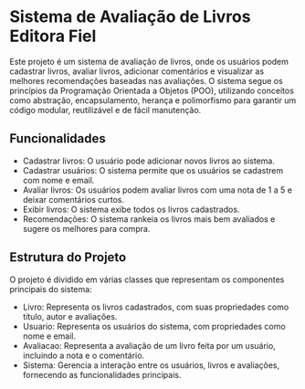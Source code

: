 # Sistema de Avaliação de Livros Editora Fiel

Este projeto é um sistema de avaliação de livros, onde os usuários podem cadastrar livros, avaliar livros, adicionar comentários e visualizar as melhores recomendações baseadas nas avaliações. O sistema segue os princípios da Programação Orientada a Objetos (POO), utilizando conceitos como abstração, encapsulamento, herança e polimorfismo para garantir um código modular, reutilizável e de fácil manutenção.

## Funcionalidades

- Cadastrar livros: O usuário pode adicionar novos livros ao sistema.
- Cadastrar usuários: O sistema permite que os usuários se cadastrem com nome e email.
- Avaliar livros: Os usuários podem avaliar livros com uma nota de 1 a 5 e deixar comentários curtos.
- Exibir livros: O sistema exibe todos os livros cadastrados.
- Recomendações: O sistema rankeia os livros mais bem avaliados e sugere os melhores para compra.

## Estrutura do Projeto

O projeto é dividido em várias classes que representam os componentes principais do sistema:

- Livro: Representa os livros cadastrados, com suas propriedades como título, autor e avaliações.
- Usuario: Representa os usuários do sistema, com propriedades como nome e email.
- Avaliacao: Representa a avaliação de um livro feita por um usuário, incluindo a nota e o comentário.
- Sistema: Gerencia a interação entre os usuários, livros e avaliações, fornecendo as funcionalidades principais.

